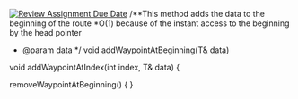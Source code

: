 [![Review Assignment Due Date](https://classroom.github.com/assets/deadline-readme-button-22041afd0340ce965d47ae6ef1cefeee28c7c493a6346c4f15d667ab976d596c.svg)](https://classroom.github.com/a/j-DzvjBA)
/**This method adds the data to the beginning of the route
*O(1) because of the instant access to the beginning by the head pointer
* @param data
*/
void addWaypointAtBeginning(T& data)



void addWaypointAtIndex(int index, T& data) {

removeWaypointAtBeginning() { }

